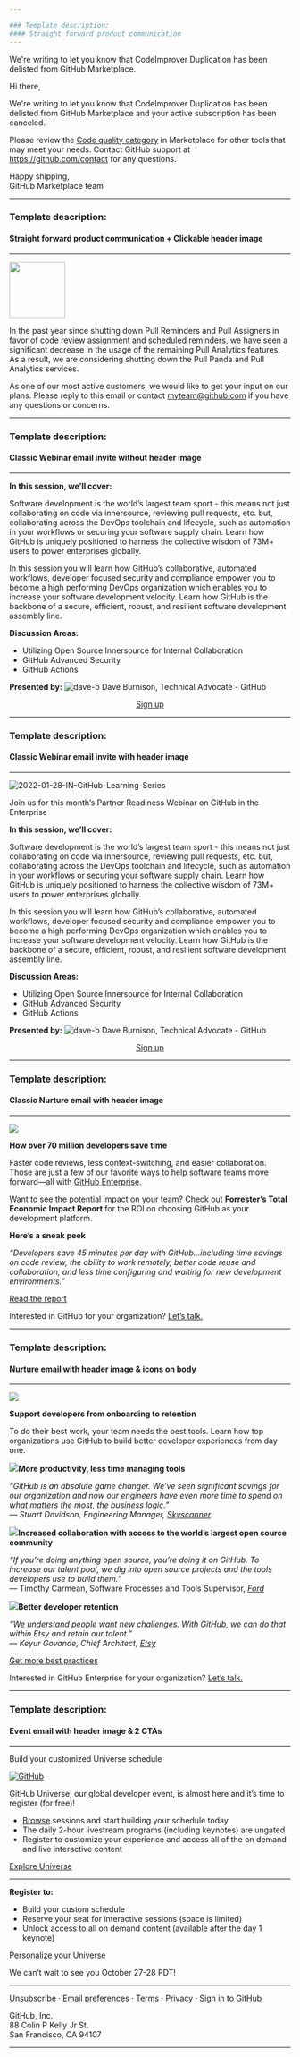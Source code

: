 ```yaml
---

### Template description: 
#### Straight forward product communication
---
```


We're writing to let you know that CodeImprover Duplication has been delisted from GitHub Marketplace.

Hi there,

We're writing to let you know that CodeImprover Duplication has been delisted from GitHub Marketplace and your active subscription has been canceled.

Please review the [Code quality category](https://github.com/marketplace?category=code-quality&elqTrackId=4efd5fa5c05d4c27bb6fe97f543ea5d9) in Marketplace for other tools that may meet your needs. Contact GitHub support at https://github.com/contact for any questions.

Happy shipping,  
GitHub Marketplace team

---

### Template description: 
#### Straight forward product communication + Clickable header image
---

<img src="http://images.github.media/EloquaImages/clients/GitHubInc/%7B97befb29-a5e2-404a-8a35-ddd059c235f2%7D_GitHub_Logo.png" width="100" height="100">

In the past year since shutting down Pull Reminders and Pull Assigners in favor of [code review assignment](https://help.github.com/github/setting-up-and-managing-organizations-and-teams/managing-code-review-assignment-for-your-team?elqTrackId=002db819dbf5442bb22443a5a237bb00) and [scheduled reminders](https://help.github.com/github/setting-up-and-managing-organizations-and-teams/managing-scheduled-reminders-for-your-team?elqTrackId=875d7ea4e81544778cbad48e18790be7), we have seen a significant decrease in the usage of the remaining Pull Analytics features. As a result, we are considering shutting down the Pull Panda and Pull Analytics services.

As one of our most active customers, we would like to get your input on our plans. Please reply to this email or contact myteam@github.com if you have any questions or concerns.

---

### Template description: 
#### Classic Webinar email invite without header image
---

**In this session, we’ll cover:**

Software development is the world’s largest team sport - this means not just collaborating on code via innersource, reviewing pull requests, etc. but, collaborating across the DevOps toolchain and lifecycle, such as automation in your workflows or securing your software supply chain. Learn how GitHub is uniquely positioned to harness the collective wisdom of 73M+ users to power enterprises globally.

In this session you will learn how GitHub’s collaborative, automated workflows, developer focused security and compliance empower you to become a high performing DevOps organization which enables you to increase your software development velocity. Learn how GitHub is the backbone of a secure, efficient, robust, and resilient software development assembly line.

**Discussion Areas:**

- Utilizing Open Source Innersource for Internal Collaboration
- GitHub Advanced Security
- GitHub Actions

**Presented by:**
![dave-b](https://user-images.githubusercontent.com/35078348/149021076-66cd2d11-f84f-4f5e-8052-5d939c21896c.png)  Dave Burnison, Technical Advocate - GitHub

<div align="center" class="code-example" markdown="1">

[Sign up](http://example.com/)

</div> 

---

### Template description: 
#### Classic Webinar email invite with header image
---

![2022-01-28-IN-GitHub-Learning-Series](https://user-images.githubusercontent.com/35078348/149408076-48e2a98c-b93e-4452-a5d1-5091bcfa0c0d.jpeg)

Join us for this month’s Partner Readiness Webinar on GitHub in the Enterprise

**In this session, we’ll cover:**

Software development is the world’s largest team sport - this means not just collaborating on code via innersource, reviewing pull requests, etc. but, collaborating across the DevOps toolchain and lifecycle, such as automation in your workflows or securing your software supply chain. Learn how GitHub is uniquely positioned to harness the collective wisdom of 73M+ users to power enterprises globally.

In this session you will learn how GitHub’s collaborative, automated workflows, developer focused security and compliance empower you to become a high performing DevOps organization which enables you to increase your software development velocity. Learn how GitHub is the backbone of a secure, efficient, robust, and resilient software development assembly line.

**Discussion Areas:**

- Utilizing Open Source Innersource for Internal Collaboration
- GitHub Advanced Security
- GitHub Actions

**Presented by:**
![dave-b](https://user-images.githubusercontent.com/35078348/149021076-66cd2d11-f84f-4f5e-8052-5d939c21896c.png)  Dave Burnison, Technical Advocate - GitHub

<div align="center" class="code-example" markdown="1">

[Sign up](http://example.com/)

</div> 

---

### Template description: 
#### Classic Nurture email with header image
---

[![](http://images.github.media/EloquaImages/clients/GitHubInc/%7Bff0a48ac-aaf9-4705-b5ba-90457ab12dd4%7D_GHE-practioner-email-2-oct2021.png)](https://github.com/enterprise/contact?utm_campaign=ghe-byr&elqTrackId=730a7c87d76040808d44e95edae965bc&elqTrack=true) 

**How over 70 million developers save time**

Faster code reviews, less context-switching, and easier collaboration. Those are just a few of our favorite ways to help software teams move forward—all with [GitHub Enterprise](https://github.com/enterprise?utm_campaign=ghe-byr&elqTrackId=891153c1d0e745d9ac0b4962f72a3000&elqTrack=true).

Want to see the potential impact on your team? Check out **Forrester’s Total Economic Impact Report** for the ROI on choosing GitHub as your development platform.

**Here’s a sneak peek**

_“Developers save 45 minutes per day with GitHub...including time savings on code review, the ability to work remotely, better code reuse and collaboration, and less time configuring and waiting for new development environments.”_

[Read the report](http://images.github.media/Web/GitHubInc/{dca766b9-2cc2-4899-aeaf-088c06992330}_TEI_of_GitHub_Enterprise_-_Final.pdf?utm_campaign=ghe-byr&elqTrackId=730a7c87d76040808d44e95edae965bc&elqTrack=true)

  

Interested in GitHub for your organization? [Let’s talk.](https://github.com/enterprise/contact?utm_campaign=ghe-byr&elqTrackId=730a7c87d76040808d44e95edae965bc&elqTrack=true)

---

### Template description: 
#### Nurture email with header image & icons on body
---


[![](http://images.github.media/EloquaImages/clients/GitHubInc/%7Bfd3d8405-f109-4635-b3b7-bf306479c601%7D_GHE-practitioner-email-3.png)](https://www.youtube.com/watch?v=R5_0bDts8mo&t=276s&utm_campaign=ghe-byr&elqTrackId=730a7c87d76040808d44e95edae965bc&elqTrack=true) 

**Support developers from onboarding to retention**

To do their best work, your team needs the best tools. Learn how top organizations use GitHub to build better developer experiences from day one.

![](http://images.github.media/EloquaImages/clients/GitHubInc/%7Baf259997-c8c1-43e5-9ba3-a067b2e7b1e8%7D_purple_check_mark.png)**More productivity, less time managing tools**

_“GitHub is an absolute game changer. We’ve seen significant savings for our organization and now our engineers have even more time to spend on what matters the most, the business logic.”_  
_— Stuart Davidson, Engineering Manager,_ [_Skyscanner_](https://github.com/customer-stories/skyscanner?utm_campaign=ghe-byr&elqTrackId=730a7c87d76040808d44e95edae965bc&elqTrack=true)

![](http://images.github.media/EloquaImages/clients/GitHubInc/%7Baf259997-c8c1-43e5-9ba3-a067b2e7b1e8%7D_purple_check_mark.png)**Increased collaboration with access to the world’s largest open source community**

_“If you’re doing anything open source, you’re doing it on GitHub. To increase our talent pool, we dig into open source projects and the tools developers use to build them.”_  
— Timothy Carmean, Software Processes and Tools Supervisor, [_Ford_](https://github.com/customer-stories/ford?utm_campaign=ghe-byr&elqTrackId=730a7c87d76040808d44e95edae965bc&elqTrack=true)

![](http://images.github.media/EloquaImages/clients/GitHubInc/%7Baf259997-c8c1-43e5-9ba3-a067b2e7b1e8%7D_purple_check_mark.png)**Better developer retention**

_“We understand people want new challenges. With GitHub, we can do that within Etsy and retain our talent.”_  
_— Keyur Govande, Chief Architect,_ [_Etsy_](https://github.com/customer-stories/etsy?utm_campaign=ghe-byr&elqTrackId=730a7c87d76040808d44e95edae965bc&elqTrack=true)

[Get more best practices](https://www.youtube.com/watch?v=R5_0bDts8mo&t=276s&utm_campaign=ghe-byr&elqTrackId=730a7c87d76040808d44e95edae965bc&elqTrack=true)

 

Interested in GitHub Enterprise for your organization? [Let’s talk.](https://github.com/enterprise/contact?utm_campaign=ghe-byr&elqTrackId=730a7c87d76040808d44e95edae965bc&elqTrack=true)

---

### Template description: 
#### Event email with header image & 2 CTAs
---


Build your customized Universe schedule 

[![GitHub](http://images.github.media/EloquaImages/clients/GitHubInc/%7B8bd15e71-00da-49d7-9f68-d8ff3b480d57%7D_universe-FY22-social-banner.jpeg)](https://www.githubuniverse.com/2021/schedule?reg_type_id=120820?utm_source=github&utm_medium=email&utm_campaign=2021-email-WW-Universe&utm_content=On-demand&elqTrackId=7b5dd7ca12d14539a3ce0f939e2f64bd&elqTrack=true)

GitHub Universe, our global developer event, is almost here and it’s time to register (for free)!

*   [Browse](https://www.githubuniverse.com/?utm_source=announcement&amputm_medium=email&amputm_campaign=2021-WW-Dev-Announcement&amputm_content=Register/Build-your-schedule) sessions and start building your schedule today
*   The daily 2-hour livestream programs (including keynotes) are ungated
*   Register to customize your experience and access all of the on demand and live interactive content

[Explore Universe](https://www.githubuniverse.com/?utm_source=announcement&amputm_medium=email&amputm_campaign=2021-WW-Dev-Announcement&amputm_content=Register/Build-your-schedule)

* * *

**Register to:**

*   Build your custom schedule
*   Reserve your seat for interactive sessions (space is limited)
*   Unlock access to all on demand content (available after the day 1 keynote)

[Personalize your Universe](https://www.githubuniverse.com/2021/begin?utm_source=announcement&amputm_medium=email&amputm_campaign=2021-WW-Dev-Announcement&amputm_content=Register/Build-your-schedule)

  

We can’t wait to see you October 27-28 PDT!

  

* * *

[Unsubscribe]([unsubscribe]) · [Email preferences](https://github.com/settings/emails) · [Terms](https://help.github.com/articles/github-terms-of-service/) · [Privacy](https://help.github.com/articles/github-privacy-statement/) · [Sign in to GitHub](https://github.com/login)

GitHub, Inc.  
88 Colin P Kelly Jr St.  
San Francisco, CA 94107

---
